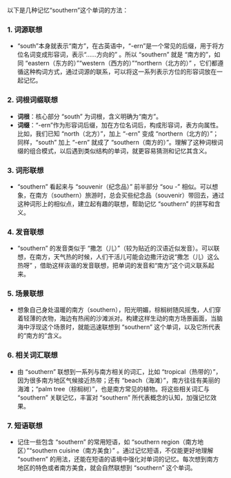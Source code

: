 以下是几种记忆“southern”这个单词的方法：

### 1. 词源联想
 - “south”本身就表示“南方”，在古英语中，“-ern”是一个常见的后缀，用于将方位名词变成形容词，表示“……方向的” 。所以 “southern” 就是 “南方的”，如同 “eastern（东方的）”“western（西方的）”“northern（北方的）” ，它们都遵循这种构词方式，通过词源的联系，可以将这一系列表示方位的形容词放在一起记忆。

### 2. 词根词缀联想
 - **词根**：核心部分 “south” 为词根，含义明确为“南方”。
 - **词缀**：“-ern”作为形容词后缀，加在方位名词后，构成形容词，表方向属性。比如，我们已知 “north（北方）”，加上 “-ern” 变成 “northern（北方的）”；同样，“south” 加上 “-ern” 就成了 “southern（南方的）”。理解了这种词根词缀的组合模式，以后遇到类似结构的单词，就更容易猜测和记忆其含义。

### 3. 词形联想
 - “southern” 看起来与 “souvenir（纪念品）” 前半部分 “sou -” 相似。可以想象，在南方（southern）旅游时，总会买些纪念品（souvenir）带回去，通过这种词形上的相似点，建立起有趣的联想，帮助记忆 “southern” 的拼写和含义。

### 4. 发音联想
 - “southern” 的发音类似于 “撒怎（儿）”（较为贴近的汉语近似发音）。可以联想，在南方，天气热的时候，人们干活儿可能会边撒汗边说“撒怎（儿）这么热呀” ，借助这样诙谐的发音联想，把单词的发音和“南方”这个词义联系起来。

### 5. 场景联想
 - 想象自己身处温暖的南方（southern），阳光明媚，棕榈树随风摇曳，人们穿着轻薄的衣物，海边有热闹的沙滩派对。构建这样生动的南方场景画面，当脑海中浮现这个场景时，就能迅速联想到 “southern” 这个单词，以及它所代表的“南方的”含义。

### 6. 相关词汇联想
 - 由 “southern” 联想到一系列与南方相关的词汇，比如 “tropical（热带的）”，因为很多南方地区气候接近热带；还有 “beach（海滩）”，南方往往有美丽的海滩；“palm tree（棕榈树）”，也是南方常见的植物。将这些相关词汇与 “southern” 关联记忆，丰富对 “southern” 所代表概念的认知，加强记忆效果。

### 7. 短语联想
 - 记住一些包含 “southern” 的常用短语，如 “southern region（南方地区）”“southern cuisine（南方美食）” 。通过记忆短语，不仅能更好地理解 “southern” 的用法，还能在短语的语境中强化对单词的记忆。每次想到南方地区的特色或者南方美食，就会自然联想到 “southern” 这个单词。 